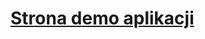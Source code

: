 # [Strona demo aplikacji](https://6ecd-85-221-219-254.ngrok-free.app/api-waluty/przeliczanie-walut/)

